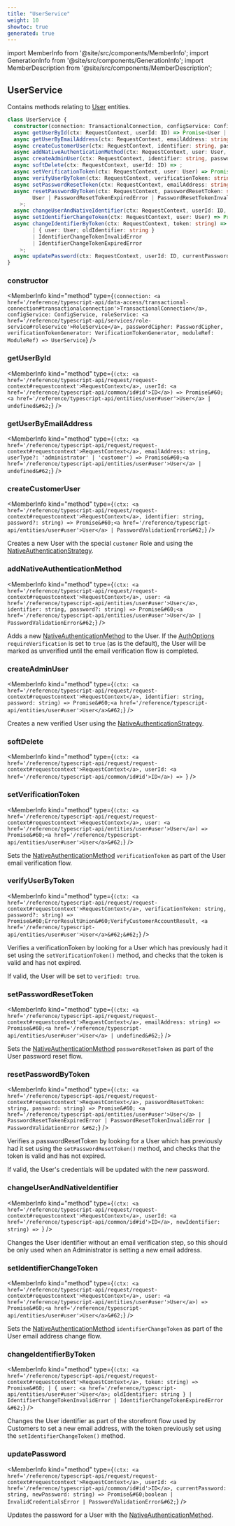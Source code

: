```yaml
---
title: "UserService"
weight: 10
showtoc: true
generated: true
---
```

<!-- This file was generated from the Vendure source. Do not modify. Instead, re-run the "docs:build" script -->
import MemberInfo from '@site/src/components/MemberInfo';
import GenerationInfo from '@site/src/components/GenerationInfo';
import MemberDescription from '@site/src/components/MemberDescription';


## UserService

<GenerationInfo sourceFile="packages/core/src/service/services/user.service.ts" sourceLine="37" packageName="@vendure/core" />

Contains methods relating to <a href='/reference/typescript-api/entities/user#user'>User</a> entities.

```ts title="Signature"
class UserService {
  constructor(connection: TransactionalConnection, configService: ConfigService, roleService: RoleService, passwordCipher: PasswordCipher, verificationTokenGenerator: VerificationTokenGenerator, moduleRef: ModuleRef)
  async getUserById(ctx: RequestContext, userId: ID) => Promise<User | undefined>;
  async getUserByEmailAddress(ctx: RequestContext, emailAddress: string, userType?: 'administrator' | 'customer') => Promise<User | undefined>;
  async createCustomerUser(ctx: RequestContext, identifier: string, password?: string) => Promise<User | PasswordValidationError>;
  async addNativeAuthenticationMethod(ctx: RequestContext, user: User, identifier: string, password?: string) => Promise<User | PasswordValidationError>;
  async createAdminUser(ctx: RequestContext, identifier: string, password: string) => Promise<User>;
  async softDelete(ctx: RequestContext, userId: ID) => ;
  async setVerificationToken(ctx: RequestContext, user: User) => Promise<User>;
  async verifyUserByToken(ctx: RequestContext, verificationToken: string, password?: string) => Promise<ErrorResultUnion<VerifyCustomerAccountResult, User>>;
  async setPasswordResetToken(ctx: RequestContext, emailAddress: string) => Promise<User | undefined>;
  async resetPasswordByToken(ctx: RequestContext, passwordResetToken: string, password: string) => Promise<
        User | PasswordResetTokenExpiredError | PasswordResetTokenInvalidError | PasswordValidationError
    >;
  async changeUserAndNativeIdentifier(ctx: RequestContext, userId: ID, newIdentifier: string) => ;
  async setIdentifierChangeToken(ctx: RequestContext, user: User) => Promise<User>;
  async changeIdentifierByToken(ctx: RequestContext, token: string) => Promise<
        | { user: User; oldIdentifier: string }
        | IdentifierChangeTokenInvalidError
        | IdentifierChangeTokenExpiredError
    >;
  async updatePassword(ctx: RequestContext, userId: ID, currentPassword: string, newPassword: string) => Promise<boolean | InvalidCredentialsError | PasswordValidationError>;
}
```

<div className="members-wrapper">

### constructor

<MemberInfo kind="method" type={`(connection: <a href='/reference/typescript-api/data-access/transactional-connection#transactionalconnection'>TransactionalConnection</a>, configService: ConfigService, roleService: <a href='/reference/typescript-api/services/role-service#roleservice'>RoleService</a>, passwordCipher: PasswordCipher, verificationTokenGenerator: VerificationTokenGenerator, moduleRef: ModuleRef) => UserService`}   />


### getUserById

<MemberInfo kind="method" type={`(ctx: <a href='/reference/typescript-api/request/request-context#requestcontext'>RequestContext</a>, userId: <a href='/reference/typescript-api/common/id#id'>ID</a>) => Promise&#60;<a href='/reference/typescript-api/entities/user#user'>User</a> | undefined&#62;`}   />


### getUserByEmailAddress

<MemberInfo kind="method" type={`(ctx: <a href='/reference/typescript-api/request/request-context#requestcontext'>RequestContext</a>, emailAddress: string, userType?: 'administrator' | 'customer') => Promise&#60;<a href='/reference/typescript-api/entities/user#user'>User</a> | undefined&#62;`}   />


### createCustomerUser

<MemberInfo kind="method" type={`(ctx: <a href='/reference/typescript-api/request/request-context#requestcontext'>RequestContext</a>, identifier: string, password?: string) => Promise&#60;<a href='/reference/typescript-api/entities/user#user'>User</a> | PasswordValidationError&#62;`}   />

Creates a new User with the special `customer` Role and using the <a href='/reference/typescript-api/auth/native-authentication-strategy#nativeauthenticationstrategy'>NativeAuthenticationStrategy</a>.
### addNativeAuthenticationMethod

<MemberInfo kind="method" type={`(ctx: <a href='/reference/typescript-api/request/request-context#requestcontext'>RequestContext</a>, user: <a href='/reference/typescript-api/entities/user#user'>User</a>, identifier: string, password?: string) => Promise&#60;<a href='/reference/typescript-api/entities/user#user'>User</a> | PasswordValidationError&#62;`}   />

Adds a new <a href='/reference/typescript-api/entities/authentication-method#nativeauthenticationmethod'>NativeAuthenticationMethod</a> to the User. If the <a href='/reference/typescript-api/auth/auth-options#authoptions'>AuthOptions</a> `requireVerification`
is set to `true` (as is the default), the User will be marked as unverified until the email verification
flow is completed.
### createAdminUser

<MemberInfo kind="method" type={`(ctx: <a href='/reference/typescript-api/request/request-context#requestcontext'>RequestContext</a>, identifier: string, password: string) => Promise&#60;<a href='/reference/typescript-api/entities/user#user'>User</a>&#62;`}   />

Creates a new verified User using the <a href='/reference/typescript-api/auth/native-authentication-strategy#nativeauthenticationstrategy'>NativeAuthenticationStrategy</a>.
### softDelete

<MemberInfo kind="method" type={`(ctx: <a href='/reference/typescript-api/request/request-context#requestcontext'>RequestContext</a>, userId: <a href='/reference/typescript-api/common/id#id'>ID</a>) => `}   />


### setVerificationToken

<MemberInfo kind="method" type={`(ctx: <a href='/reference/typescript-api/request/request-context#requestcontext'>RequestContext</a>, user: <a href='/reference/typescript-api/entities/user#user'>User</a>) => Promise&#60;<a href='/reference/typescript-api/entities/user#user'>User</a>&#62;`}   />

Sets the <a href='/reference/typescript-api/entities/authentication-method#nativeauthenticationmethod'>NativeAuthenticationMethod</a> `verificationToken` as part of the User email verification
flow.
### verifyUserByToken

<MemberInfo kind="method" type={`(ctx: <a href='/reference/typescript-api/request/request-context#requestcontext'>RequestContext</a>, verificationToken: string, password?: string) => Promise&#60;ErrorResultUnion&#60;VerifyCustomerAccountResult, <a href='/reference/typescript-api/entities/user#user'>User</a>&#62;&#62;`}   />

Verifies a verificationToken by looking for a User which has previously had it set using the
`setVerificationToken()` method, and checks that the token is valid and has not expired.

If valid, the User will be set to `verified: true`.
### setPasswordResetToken

<MemberInfo kind="method" type={`(ctx: <a href='/reference/typescript-api/request/request-context#requestcontext'>RequestContext</a>, emailAddress: string) => Promise&#60;<a href='/reference/typescript-api/entities/user#user'>User</a> | undefined&#62;`}   />

Sets the <a href='/reference/typescript-api/entities/authentication-method#nativeauthenticationmethod'>NativeAuthenticationMethod</a> `passwordResetToken` as part of the User password reset
flow.
### resetPasswordByToken

<MemberInfo kind="method" type={`(ctx: <a href='/reference/typescript-api/request/request-context#requestcontext'>RequestContext</a>, passwordResetToken: string, password: string) => Promise&#60;         <a href='/reference/typescript-api/entities/user#user'>User</a> | PasswordResetTokenExpiredError | PasswordResetTokenInvalidError | PasswordValidationError     &#62;`}   />

Verifies a passwordResetToken by looking for a User which has previously had it set using the
`setPasswordResetToken()` method, and checks that the token is valid and has not expired.

If valid, the User's credentials will be updated with the new password.
### changeUserAndNativeIdentifier

<MemberInfo kind="method" type={`(ctx: <a href='/reference/typescript-api/request/request-context#requestcontext'>RequestContext</a>, userId: <a href='/reference/typescript-api/common/id#id'>ID</a>, newIdentifier: string) => `}   />

Changes the User identifier without an email verification step, so this should be only used when
an Administrator is setting a new email address.
### setIdentifierChangeToken

<MemberInfo kind="method" type={`(ctx: <a href='/reference/typescript-api/request/request-context#requestcontext'>RequestContext</a>, user: <a href='/reference/typescript-api/entities/user#user'>User</a>) => Promise&#60;<a href='/reference/typescript-api/entities/user#user'>User</a>&#62;`}   />

Sets the <a href='/reference/typescript-api/entities/authentication-method#nativeauthenticationmethod'>NativeAuthenticationMethod</a> `identifierChangeToken` as part of the User email address change
flow.
### changeIdentifierByToken

<MemberInfo kind="method" type={`(ctx: <a href='/reference/typescript-api/request/request-context#requestcontext'>RequestContext</a>, token: string) => Promise&#60;         | { user: <a href='/reference/typescript-api/entities/user#user'>User</a>; oldIdentifier: string }         | IdentifierChangeTokenInvalidError         | IdentifierChangeTokenExpiredError     &#62;`}   />

Changes the User identifier as part of the storefront flow used by Customers to set a
new email address, with the token previously set using the `setIdentifierChangeToken()` method.
### updatePassword

<MemberInfo kind="method" type={`(ctx: <a href='/reference/typescript-api/request/request-context#requestcontext'>RequestContext</a>, userId: <a href='/reference/typescript-api/common/id#id'>ID</a>, currentPassword: string, newPassword: string) => Promise&#60;boolean | InvalidCredentialsError | PasswordValidationError&#62;`}   />

Updates the password for a User with the <a href='/reference/typescript-api/entities/authentication-method#nativeauthenticationmethod'>NativeAuthenticationMethod</a>.


</div>
